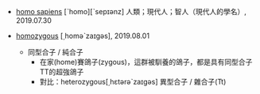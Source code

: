 - [homo sapiens](https://tw.dictionary.search.yahoo.com/search?p=homo+sapiens) [ˋhomo][ˋsepɪənz] 人類；現代人；智人（現代人的學名）, 2019.07.30

- [homozygous](https://tw.dictionary.search.yahoo.com/search?p=homozygous) [͵homəˋzaɪgəs], 2019.08.01
  - 同型合子 / 純合子
    - 在家(home)賽鴿子(zygous)，這群被馴養的鴿子，都是具有同型合子TT的超強鴿子
    - 對比：heterozygous[͵hɛtərəˋzaɪgəs] 異型合子 / 雜合子(Tt)
